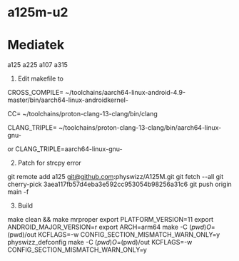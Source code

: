 # a125m-u2

Mediatek
========
a125  a225  a107 a315

1. Edit makefile to

CROSS_COMPILE= ~/toolchains/aarch64-linux-android-4.9-master/bin/aarch64-linux-androidkernel-

CC= ~/toolchains/proton-clang-13-clang/bin/clang

CLANG_TRIPLE= ~/toolchains/proton-clang-13-clang/bin/aarch64-linux-gnu-

or 
CLANG_TRIPLE=aarch64-linux-gnu-


2. Patch for strcpy error

git remote add a125 git@github.com:physwizz/A125M.git
git fetch --all
git cherry-pick 3aea117fb57d4eba3e592cc953054b98256a31c6
git push origin main -f


3. Build

make clean && make mrproper
export PLATFORM_VERSION=11
export ANDROID_MAJOR_VERSION=r
export ARCH=arm64
make -C $(pwd) O=$(pwd)/out KCFLAGS=-w CONFIG_SECTION_MISMATCH_WARN_ONLY=y physwizz_defconfig
make -C $(pwd) O=$(pwd)/out KCFLAGS=-w CONFIG_SECTION_MISMATCH_WARN_ONLY=y
